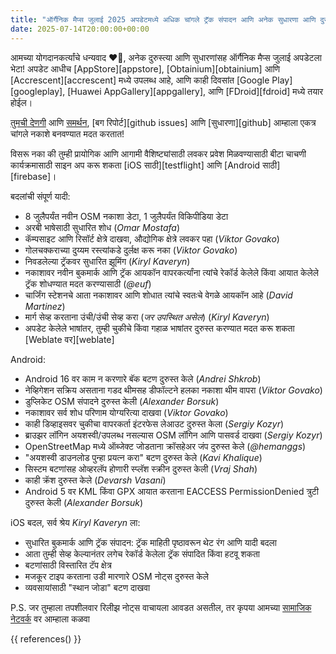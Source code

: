 ```yaml
---
title: "ऑर्गैनिक मैप्स जुलाई 2025 अपडेटमध्ये अधिक चांगले ट्रॅक संपादन आणि अनेक सुधारणा आणि दुरुस्त्या"
date: 2025-07-14T20:00:00+00:00
---
```


आमच्या योगदानकर्त्यांचे धन्यवाद ❤️💪, अनेक दुरुस्त्या आणि सुधारणांसह ऑर्गैनिक मैप्स जुलाई अपडेटला भेटा! अपडेट आधीच [AppStore][appstore], [Obtainium][obtainium] आणि [Accrescent][accrescent] मध्ये उपलब्ध आहे, आणि काही दिवसांत [Google Play][googleplay], [Huawei AppGallery][appgallery], आणि [FDroid][fdroid] मध्ये तयार होईल।

[तुमची देणगी](@/donate/index.md) आणि [समर्थन](@/contribute/index.md), [बग रिपोर्ट][github issues] आणि [सुधारणा][github] आम्हाला एकत्र चांगले नकाशे बनवण्यात मदत करतात!

विसरू नका की तुम्ही प्रायोगिक आणि आगामी वैशिष्ट्यांसाठी लवकर प्रवेश मिळवण्यासाठी बीटा चाचणी कार्यक्रमासाठी साइन अप करू शकता [iOS साठी][testflight] आणि [Android साठी][firebase]।

बदलांची संपूर्ण यादी:
- 8 जुलैपर्यंत नवीन OSM नकाशा डेटा, 1 जुलैपर्यंत विकिपीडिया डेटा
- अरबी भाषेसाठी सुधारित शोध (_Omar Mostafa_)
- कॅम्पसाइट आणि रिसॉर्ट क्षेत्रे दाखवा, औद्योगिक क्षेत्रे लवकर पहा (_Viktor Govako_)
- गोलचक्कराच्या दुय्यम रस्त्यांकडे दुर्लक्ष करू नका (_Viktor Govako_)
- निवडलेल्या ट्रॅकवर सुधारित झूमिंग (_Kiryl Kaveryn_)
- नकाशावर नवीन बुकमार्क आणि ट्रॅक आयकॉन वापरकर्त्यांना त्यांचे रेकॉर्ड केलेले किंवा आयात केलेले ट्रॅक शोधण्यात मदत करण्यासाठी (_@euf_)
- चार्जिंग स्टेशनचे आता नकाशावर आणि शोधात त्यांचे स्वतःचे वेगळे आयकॉन आहे (_David Martinez_)
- मार्ग सेव्ह करताना उंची/उंची सेव्ह करा (_जर उपस्थित असेल_) (_Kiryl Kaveryn_)
- अपडेट केलेले भाषांतर, तुम्ही चुकीचे किंवा गहाळ भाषांतर दुरुस्त करण्यात मदत करू शकता [Weblate वर][weblate]

Android:
- Android 16 वर काम न करणारे बॅक बटण दुरुस्त केले (_Andrei Shkrob_)
- नेव्हिगेशन सक्रिय असताना गडद थीमसह डीफॉल्टने हलका नकाशा थीम वापरा (_Viktor Govako_)
- डुप्लिकेट OSM संपादने दुरुस्त केली (_Alexander Borsuk_)
- नकाशावर सर्व शोध परिणाम योग्यरित्या दाखवा (_Viktor Govako_)
- काही डिव्हाइसवर चुकीचा वापरकर्ता इंटरफेस लेआउट दुरुस्त केला (_Sergiy Kozyr_)
- ब्राउझर लॉगिन अयशस्वी/उपलब्ध नसल्यास OSM लॉगिन आणि पासवर्ड दाखवा (_Sergiy Kozyr_)
- OpenStreetMap मध्ये ऑब्जेक्ट जोडताना क्रॉसहेअर जंप दुरुस्त केले (_@hemanggs_)
- "अयशस्वी डाउनलोड पुन्हा प्रयत्न करा" बटण दुरुस्त केले (_Kavi Khalique_)
- सिस्टम बटणांसह ओव्हरलॅप होणारी स्प्लॅश स्क्रीन दुरुस्त केली (_Vraj Shah_)
- काही क्रॅश दुरुस्त केले (_Devarsh Vasani_)
- Android 5 वर KML किंवा GPX आयात करताना EACCESS PermissionDenied त्रुटी दुरुस्त केली (_Alexander Borsuk_)

iOS बदल, सर्व श्रेय _Kiryl Kaveryn_ ला:
- सुधारित बुकमार्क आणि ट्रॅक संपादन: ट्रॅक माहिती पृष्ठावरून थेट रंग आणि यादी बदला
- आता तुम्ही सेव्ह केल्यानंतर लगेच रेकॉर्ड केलेला ट्रॅक संपादित किंवा हटवू शकता
- बटणांसाठी विस्तारित टॅप क्षेत्र
- मजकूर टाइप करताना उडी मारणारे OSM नोट्स दुरुस्त केले
- व्यवसायांसाठी "स्थान जोडा" बटण दाखवा

P.S. जर तुम्हाला तपशीलवार रिलीझ नोट्स वाचायला आवडत असतील, तर कृपया आमच्या [सामाजिक नेटवर्क](/#community) वर आम्हाला कळवा

{{ references() }}
